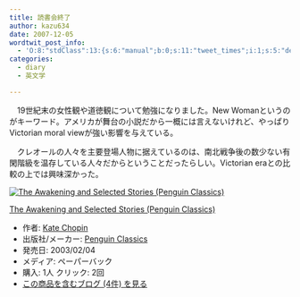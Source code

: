 ```yaml
---
title: 読書会終了
author: kazu634
date: 2007-12-05
wordtwit_post_info:
  - 'O:8:"stdClass":13:{s:6:"manual";b:0;s:11:"tweet_times";i:1;s:5:"delay";i:0;s:7:"enabled";i:1;s:10:"separation";s:2:"60";s:7:"version";s:3:"3.7";s:14:"tweet_template";b:0;s:6:"status";i:2;s:6:"result";a:0:{}s:13:"tweet_counter";i:2;s:13:"tweet_log_ids";a:1:{i:0;i:3401;}s:9:"hash_tags";a:0:{}s:8:"accounts";a:1:{i:0;s:7:"kazu634";}}'
categories:
  - diary
  - 英文学

---
```

<div class="section">
<p>
    　19世紀末の女性観や道徳観について勉強になりました。New Womanというのがキーワード。アメリカが舞台の小説だから一概には言えないけれど、やっぱりVictorian moral viewが強い影響を与えている。
</p>
  
<p>
    　クレオールの人々を主要登場人物に据えているのは、南北戦争後の数少ない有閑階級を温存している人々だからということだったらしい。Victorian eraとの比較の上では興味深かった。
</p>
  
<div class="hatena-asin-detail">
<a href="http://www.amazon.co.jp/dp/0142437328/?tag=hatena_st1-22&ascsubtag=d-7ibv" onclick="__gaTracker('send', 'event', 'outbound-article', 'http://www.amazon.co.jp/dp/0142437328/?tag=hatena_st1-22&ascsubtag=d-7ibv', '');"><img src="https://images-na.ssl-images-amazon.com/images/I/414ZCINIcIL._SL160_.jpg" class="hatena-asin-detail-image" alt="The Awakening and Selected Stories (Penguin Classics)" title="The Awakening and Selected Stories (Penguin Classics)" /></a></p> 
    
<div class="hatena-asin-detail-info">
<p class="hatena-asin-detail-title">
<a href="http://www.amazon.co.jp/dp/0142437328/?tag=hatena_st1-22&ascsubtag=d-7ibv" onclick="__gaTracker('send', 'event', 'outbound-article', 'http://www.amazon.co.jp/dp/0142437328/?tag=hatena_st1-22&ascsubtag=d-7ibv', 'The Awakening and Selected Stories (Penguin Classics)');">The Awakening and Selected Stories (Penguin Classics)</a>
</p>
      
<ul>
<li>
<span class="hatena-asin-detail-label">作者:</span> <a href="http://d.hatena.ne.jp/keyword/Kate%20Chopin" onclick="__gaTracker('send', 'event', 'outbound-article', 'http://d.hatena.ne.jp/keyword/Kate%20Chopin', 'Kate Chopin');" class="keyword">Kate Chopin</a>
</li>
<li>
<span class="hatena-asin-detail-label">出版社/メーカー:</span> <a href="http://d.hatena.ne.jp/keyword/Penguin%20Classics" onclick="__gaTracker('send', 'event', 'outbound-article', 'http://d.hatena.ne.jp/keyword/Penguin%20Classics', 'Penguin Classics');" class="keyword">Penguin Classics</a>
</li>
<li>
<span class="hatena-asin-detail-label">発売日:</span> 2003/02/04
</li>
<li>
<span class="hatena-asin-detail-label">メディア:</span> ペーパーバック
</li>
<li>
<span class="hatena-asin-detail-label">購入</span>: 1人 <span class="hatena-asin-detail-label">クリック</span>: 2回
</li>
<li>
<a href="http://d.hatena.ne.jp/asin/0142437328" onclick="__gaTracker('send', 'event', 'outbound-article', 'http://d.hatena.ne.jp/asin/0142437328', 'この商品を含むブログ (4件) を見る');" target="_blank">この商品を含むブログ (4件) を見る</a>
</li>
</ul>
</div>
    
<div class="hatena-asin-detail-foot">
</div>
</div>
</div>
